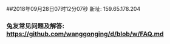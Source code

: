 ##2018年09月28日07时12分07秒 新址: 159.65.178.204
### 兔友常见问题及解答: https://github.com/wanggonging/d/blob/w/FAQ.md
